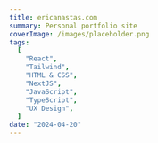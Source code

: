 ```yaml
---
title: ericanastas.com
summary: Personal portfolio site
coverImage: /images/placeholder.png
tags:
  [
    "React",
    "Tailwind",
    "HTML & CSS",
    "NextJS",
    "JavaScript",
    "TypeScript",
    "UX Design",
  ]
date: "2024-04-20"
---
```

